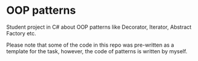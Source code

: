 # OOP patterns
Student project in C# about OOP patterns like Decorator, Iterator, Abstract Factory etc.

Please note that some of the code in this repo was pre-written as a template for the task, however, the code of patterns is written by myself.